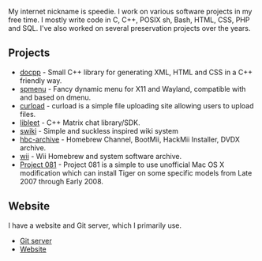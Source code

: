 My internet nickname is speedie. I work on various software projects in my free time.
I mostly write code in C, C++, POSIX sh, Bash, HTML, CSS, PHP and SQL. I've also worked on several preservation projects over the years.

## Projects

- [docpp](https://github.com/speediegq/docpp) - Small C++ library for generating XML, HTML and CSS in a C++ friendly way.
- [spmenu](https://git.speedie.site/speedie/spmenu) - Fancy dynamic menu for X11 and Wayland, compatible with and based on dmenu.
- [curload](https://git.speedie.site/speedie/curload) - curload is a simple file uploading site allowing users to upload files.
- [libleet](https://git.speedie.site/speedie/libleet) - C++ Matrix chat library/SDK.
- [swiki](https://git.speedie.site/speedie/swiki) - Simple and suckless inspired wiki system
- [hbc-archive](https://github.com/ForwarderFactory/hbc-archive) - Homebrew Channel, BootMii, HackMii Installer, DVDX archive.
- [wii](https://github.com/ForwarderFactory/wii) - Wii Homebrew and system software archive.
- [Project 081](https://github.com/p081/project081) - Project 081 is a simple to use unofficial Mac OS X modification which can install Tiger on some specific models from Late 2007 through Early 2008.

## Website

I have a website and Git server, which I primarily use.

- [Git server](https://git.speedie.site)
- [Website](https://speedie.site)
